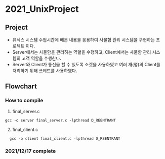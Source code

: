 # 2021_UnixProject  

## Project  
* 유닉스 시스템 수업시간에 배운 내용을 응용하여 사물함 관리 시스템을 구현하는 프로젝트 이다.  
* Server에서는 사물함을 관리하는 역할을 수행하고, Client에서는 사물함 관리 시스템의 고객 역할을 수행한다.  
* Server와 Client가 통신을 할 수 있도록 소켓을 사용하였고 여러 개(명)의 Client를 처리하기 위해 쓰레드를 사용하였다.  

## Flowchart  


### How to compile
1. final_server.c   
```
gcc -o server final_server.c -lpthread D_REENTRANT
```

2. final_client.c   
```
  gcc -o client final_client.c -lpthread D_REENTRANT   
````


### 2021/12/17 complete
